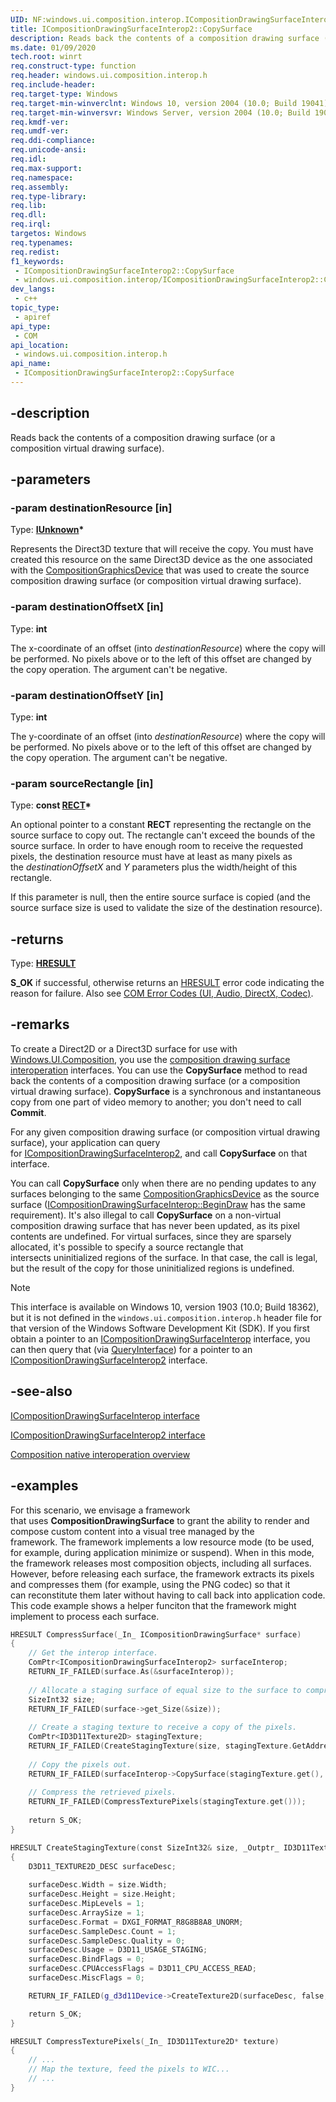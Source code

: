 ```yaml
---
UID: NF:windows.ui.composition.interop.ICompositionDrawingSurfaceInterop2.CopySurface
title: ICompositionDrawingSurfaceInterop2::CopySurface
description: Reads back the contents of a composition drawing surface (or a composition virtual drawing surface).
ms.date: 01/09/2020
tech.root: winrt
req.construct-type: function
req.header: windows.ui.composition.interop.h
req.include-header: 
req.target-type: Windows
req.target-min-winverclnt: Windows 10, version 2004 (10.0; Build 19041)
req.target-min-winversvr: Windows Server, version 2004 (10.0; Build 19041)
req.kmdf-ver: 
req.umdf-ver: 
req.ddi-compliance: 
req.unicode-ansi: 
req.idl: 
req.max-support: 
req.namespace: 
req.assembly: 
req.type-library: 
req.lib: 
req.dll: 
req.irql: 
targetos: Windows
req.typenames: 
req.redist: 
f1_keywords:
 - ICompositionDrawingSurfaceInterop2::CopySurface
 - windows.ui.composition.interop/ICompositionDrawingSurfaceInterop2::CopySurface
dev_langs:
 - c++
topic_type:
 - apiref
api_type:
 - COM
api_location:
 - windows.ui.composition.interop.h
api_name:
 - ICompositionDrawingSurfaceInterop2::CopySurface
---
```


## -description

Reads back the contents of a composition drawing surface (or a composition virtual drawing surface).

## -parameters

### -param destinationResource [in]

Type: **[IUnknown](../unknwn/nn-unknwn-iunknown.md)\***

Represents the Direct3D texture that will receive the copy. You must have created this resource on the same Direct3D device as the one associated with the [CompositionGraphicsDevice](/uwp/api/Windows.UI.Composition.CompositionGraphicsDevice) that was used to create the source composition drawing surface (or composition virtual drawing surface).

### -param destinationOffsetX [in]

Type: **int**

The x-coordinate of an offset (into *destinationResource*) where the copy will be performed. No pixels above or to the left of this offset are changed by the copy operation. The argument can't be negative.

### -param destinationOffsetY [in]

Type: **int**

The y-coordinate of an offset (into *destinationResource*) where the copy will be performed. No pixels above or to the left of this offset are changed by the copy operation. The argument can't be negative.

### -param sourceRectangle [in]

Type: **const [RECT](../windef/ns-windef-rect.md)\***

An optional pointer to a constant **RECT** representing the rectangle on the source surface to copy out. The rectangle can't exceed the bounds of the source surface. In order to have enough room to receive the requested pixels, the destination resource must have at least as many pixels as the *destinationOffsetX* and *Y* parameters plus the width/height of this rectangle.

If this parameter is null, then the entire source surface is copied (and the source surface size is used to validate the size of the destination resource).

## -returns

Type: **[HRESULT](/windows/win32/com/structure-of-com-error-codes)**

**S_OK** if successful, otherwise returns an [HRESULT](/windows/win32/com/structure-of-com-error-codes) error code indicating the reason for failure. Also see [COM Error Codes (UI, Audio, DirectX, Codec)](/windows/win32/com/com-error-codes-10).

## -remarks

To create a Direct2D or a Direct3D surface for use with [Windows.UI.Composition](/uwp/api/windows.ui.composition), you use the [composition drawing surface interoperation](./index.md) interfaces. You can use the **CopySurface** method to read back the contents of a composition drawing surface (or a composition virtual drawing surface). **CopySurface** is a synchronous and instantaneous copy from one part of video memory to another; you don't need to call **Commit**.

For any given composition drawing surface (or composition virtual drawing surface), your application can query for [ICompositionDrawingSurfaceInterop2](./nn-windows-ui-composition-interop-icompositiondrawingsurfaceinterop2.md), and call **CopySurface** on that interface.

You can call **CopySurface** only when there are no pending updates to any surfaces belonging to the same [CompositionGraphicsDevice](/uwp/api/windows.ui.composition.compositiongraphicsdevice) as the source surface ([ICompositionDrawingSurfaceInterop::BeginDraw](./nf-windows-ui-composition-interop-icompositiondrawingsurfaceinterop-begindraw.md) has the same requirement). It's also illegal to call **CopySurface** on a non-virtual composition drawing surface that has never been updated, as its pixel contents are undefined. For virtual surfaces, since they are sparsely allocated, it's possible to specify a source rectangle that intersects uninitialized regions of the surface. In that case, the call is legal, but the result of the copy for those uninitialized regions is undefined.

> [!NOTE]
> This interface is available on Windows 10, version 1903 (10.0; Build 18362), but it is not defined in the `windows.ui.composition.interop.h` header file for that version of the Windows Software Development Kit (SDK). If you first obtain a pointer to an [ICompositionDrawingSurfaceInterop](./nn-windows-ui-composition-interop-icompositiondrawingsurfaceinterop.md) interface, you can then query that (via [QueryInterface](../unknwn/nf-unknwn-iunknown-queryinterface(refiid_void).md)) for a pointer to an [ICompositionDrawingSurfaceInterop2](./nn-windows-ui-composition-interop-icompositiondrawingsurfaceinterop2.md) interface.

## -see-also

[ICompositionDrawingSurfaceInterop interface](./nn-windows-ui-composition-interop-icompositiondrawingsurfaceinterop.md)

[ICompositionDrawingSurfaceInterop2 interface](./nn-windows-ui-composition-interop-icompositiondrawingsurfaceinterop2.md)

[Composition native interoperation overview](/windows/uwp/composition/composition-native-interop)

## -examples

For this scenario, we envisage a framework that uses **CompositionDrawingSurface** to grant the ability to render and compose custom content into a visual tree managed by the framework. The framework implements a low resource mode (to be used, for example, during application minimize or suspend). When in this mode, the framework releases most composition objects, including all surfaces. However, before releasing each surface, the framework extracts its pixels and compresses them (for example, using the PNG codec) so that it can reconstitute them later without having to call back into application code. This code example shows a helper funciton that the framework might implement to process each surface.

```cpp
HRESULT CompressSurface(_In_ ICompositionDrawingSurface* surface) 
{ 
    // Get the interop interface.
    ComPtr<ICompositionDrawingSurfaceInterop2> surfaceInterop; 
    RETURN_IF_FAILED(surface.As(&surfaceInterop)); 
 
    // Allocate a staging surface of equal size to the surface to compress.
    SizeInt32 size; 
    RETURN_IF_FAILED(surface->get_Size(&size)); 
 
    // Create a staging texture to receive a copy of the pixels.
    ComPtr<ID3D11Texture2D> stagingTexture; 
    RETURN_IF_FAILED(CreateStagingTexture(size, stagingTexture.GetAddressOf())); 
 
    // Copy the pixels out.
    RETURN_IF_FAILED(surfaceInterop->CopySurface(stagingTexture.get(), 0, 0, nullptr)); 
 
    // Compress the retrieved pixels.
    RETURN_IF_FAILED(CompressTexturePixels(stagingTexture.get())); 
 
    return S_OK; 
} 

HRESULT CreateStagingTexture(const SizeInt32& size, _Outptr_ ID3D11Texture2D** texture) 
{ 
    D3D11_TEXTURE2D_DESC surfaceDesc; 
 
    surfaceDesc.Width = size.Width; 
    surfaceDesc.Height = size.Height; 
    surfaceDesc.MipLevels = 1; 
    surfaceDesc.ArraySize = 1; 
    surfaceDesc.Format = DXGI_FORMAT_R8G8B8A8_UNORM; 
    surfaceDesc.SampleDesc.Count = 1; 
    surfaceDesc.SampleDesc.Quality = 0; 
    surfaceDesc.Usage = D3D11_USAGE_STAGING; 
    surfaceDesc.BindFlags = 0; 
    surfaceDesc.CPUAccessFlags = D3D11_CPU_ACCESS_READ; 
    surfaceDesc.MiscFlags = 0; 

    RETURN_IF_FAILED(g_d3d11Device->CreateTexture2D(surfaceDesc, false, texture)); 

    return S_OK; 
} 

HRESULT CompressTexturePixels(_In_ ID3D11Texture2D* texture) 
{ 
    // ... 
    // Map the texture, feed the pixels to WIC... 
    // ... 
} 
```